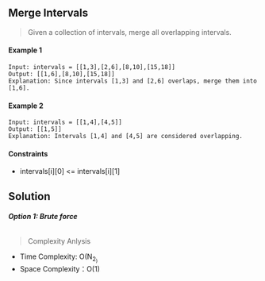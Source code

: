 ## Merge Intervals

> Given a collection of intervals, merge all overlapping intervals.

#### Example 1
```
Input: intervals = [[1,3],[2,6],[8,10],[15,18]]
Output: [[1,6],[8,10],[15,18]]
Explanation: Since intervals [1,3] and [2,6] overlaps, merge them into [1,6].
```
#### Example 2
```
Input: intervals = [[1,4],[4,5]]
Output: [[1,5]]
Explanation: Intervals [1,4] and [4,5] are considered overlapping.
```
#### Constraints
- intervals[i][0] <= intervals[i][1]

## Solution
#### ***Option 1: Brute force***
```cpp
```
> Complexity Anlysis
- Time Complexity: O(N<sub>2<sub>)
- Space Complexity：O(1)
